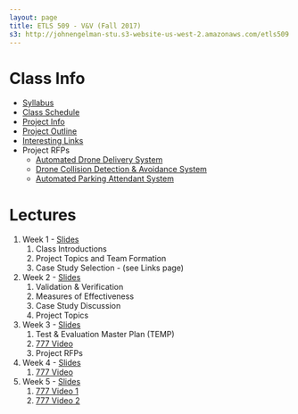 ```yaml
---
layout: page
title: ETLS 509 - V&V (Fall 2017)
s3: http://johnengelman-stu.s3-website-us-west-2.amazonaws.com/etls509
---
```


# Class Info

* [Syllabus](syllabus.html)
* [Class Schedule](schedule.html)
* [Project Info](project.html)
* [Project Outline](project_outline.html)
* [Interesting Links](links.html)
* Project RFPs
  * [Automated Drone Delivery System](project_adds.html)
  * [Drone Collision Detection & Avoidance System](project_cdas.html)
  * [Automated Parking Attendant System](project_apa.html)

# Lectures

1. Week 1 - [Slides](../../2016/etls509/files/01_Intro.pdf)
   1. Class Introductions
   1. Project Topics and Team Formation
   1. Case Study Selection - (see Links page)
1. Week 2 - [Slides](../../2016/etls509/files/02_V&V.pdf)
   1. Validation & Verification
   1. Measures of Effectiveness
   1. Case Study Discussion
   1. Project Topics
1. Week 3 - [Slides](../../2016/etls509/files/03_TEMP.pdf)
   1. Test & Evaluation Master Plan (TEMP)
   1. [777 Video](https://drive.google.com/open?id=0Bw7rxITbHNfSVkkweFNrY01fVUU)
   1. Project RFPs
1. Week 4 - [Slides](../../2016/etls509/files/04_TEST_1_2.pdf)
   1. [777 Video](https://drive.google.com/open?id=0Bw7rxITbHNfSN09hUzhSYlcxbDA)
1. Week 5 - [Slides](../../2016/etls509/files/05_TEST_3_4.pdf)
   1. [777 Video 1](https://drive.google.com/open?id=0Bw7rxITbHNfSUDQ3VlJKV0twZnM)
   1. [777 Video 2](https://drive.google.com/open?id=0Bw7rxITbHNfSWGpPUTAzVlpVNjg)
